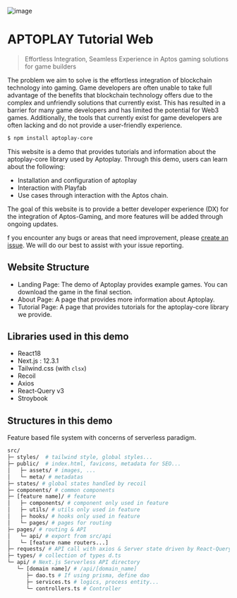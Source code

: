![image](https://user-images.githubusercontent.com/65929678/216216243-440bcb5c-5052-4946-9cad-47a98842e363.png)


# APTOPLAY Tutorial Web

> Effortless Integration, Seamless Experience in Aptos gaming solutions for game builders

The problem we aim to solve is the effortless integration of blockchain technology into gaming. Game developers are often unable 
to take full advantage of the benefits that blockchain technology offers due to the complex and unfriendly solutions that currently exist. 
This has resulted in a barrier for many game developers and has limited the potential for Web3 games. Additionally, the tools 
that currently exist for game developers are often lacking and do not provide a user-friendly experience.


```bash
$ npm install aptoplay-core
```

This website is a demo that provides tutorials and information about the aptoplay-core library used by Aptoplay. Through this demo, users can learn about the following:

- Installation and configuration of aptoplay
- Interaction with Playfab
- Use cases through interaction with the Aptos chain.

The goal of this website is to provide a better developer experience (DX) for the integration of Aptos-Gaming, and more features will be added through ongoing updates.

f you encounter any bugs or areas that need improvement, please [create an issue](https://github.com/catze-labs/aptoplay-web/issues/new). We will do our best to assist with your issue reporting.


## Website Structure

- Landing Page: The demo of Aptoplay provides example games. You can download the game in the final section.
- About Page: A page that provides more information about Aptoplay.
- Tutorial Page: A page that provides tutorials for the aptoplay-core library we provide.

## Libraries used in this demo

- React18
- Next.js : 12.3.1
- Tailwind.css (with `clsx`)
- Recoil
- Axios
- React-Query v3
- Stroybook

## Structures in this demo

Feature based file system with concerns of serverless paradigm.

```bash
src/
├─ styles/  # tailwind style, global styles...
├─ public/  # index.html, favicons, metadata for SEO...
│   ├─ assets/ # images, ...
│   └─ meta/ # metadatas
├─ states/ # global states handled by recoil
├─ components/ # common components
├─ [feature name]/ # feature
│   ├─ components/ # component only used in feature
│   ├─ utils/ # utils only used in feature
│   ├─ hooks/ # hooks only used in feature
│   └─ pages/ # pages for routing
├─ pages/ # routing & API
│   └─ api/ # export from src/api
│   └─ [feature name routers...]
├─ requests/ # API call with axios & Server state driven by React-Query
├─ types/ # collection of types d.ts
└─ api/ # Next.js Serverless API directory
   └─ [domain name]/ # /api/[domain_name]
      ├─ dao.ts # If using prisma, define dao
      ├─ services.ts # logics, process entity...
      └─ controllers.ts # Controller
```
